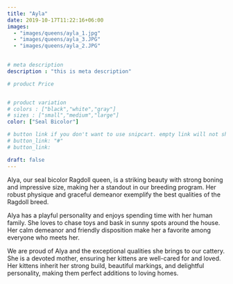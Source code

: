 ```yaml
---
title: "Ayla"
date: 2019-10-17T11:22:16+06:00
images: 
  - "images/queens/ayla_1.jpg"
  - "images/queens/ayla_3.JPG"
  - "images/queens/ayla_2.JPG"
  

# meta description
description : "this is meta description"

# product Price


# product variation
# colors : ["black","white","gray"]
# sizes : ["small","medium","large"]
color: ["Seal Bicolor"]

# button link if you don't want to use snipcart. empty link will not show button
# button_link: "#"
# button_link: 

draft: false
---
```


Alya, our seal bicolor Ragdoll queen, is a striking beauty with strong boning and impressive size, making her a standout in our breeding program. Her robust physique and graceful demeanor exemplify the best qualities of the Ragdoll breed. 

Alya has a playful personality and enjoys spending time with her human family. She loves to chase toys and bask in sunny spots around the house. Her calm demeanor and friendly disposition make her a favorite among everyone who meets her.

We are proud of Alya and the exceptional qualities she brings to our cattery. She is a devoted mother, ensuring her kittens are well-cared for and loved. Her kittens inherit her strong build, beautiful markings, and delightful personality, making them perfect additions to loving homes.